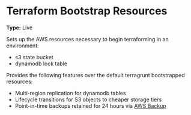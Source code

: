 # Terraform Bootstrap Resources

**Type:** Live

Sets up the AWS resources necessary to begin terraforming in an environment:

- s3 state bucket
- dynamodb lock table

Provides the following features over the default terragrunt bootstrapped resources:

- Multi-region replication for dynamodb tables
- Lifecycle transitions for S3 objects to cheaper storage tiers
- Point-in-time backups retained for 24 hours via [AWS Backup](https://aws.amazon.com/backup/)